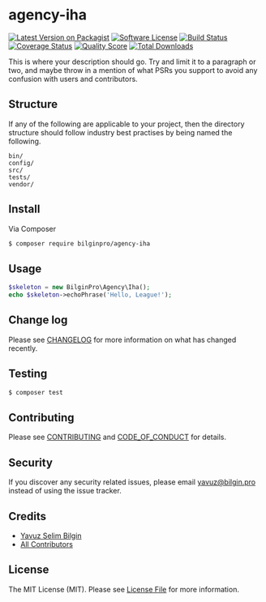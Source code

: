 # agency-iha

[![Latest Version on Packagist][ico-version]][link-packagist]
[![Software License][ico-license]](LICENSE.md)
[![Build Status][ico-travis]][link-travis]
[![Coverage Status][ico-scrutinizer]][link-scrutinizer]
[![Quality Score][ico-code-quality]][link-code-quality]
[![Total Downloads][ico-downloads]][link-downloads]

This is where your description should go. Try and limit it to a paragraph or two, and maybe throw in a mention of what
PSRs you support to avoid any confusion with users and contributors.

## Structure

If any of the following are applicable to your project, then the directory structure should follow industry best practises by being named the following.

```
bin/        
config/
src/
tests/
vendor/
```


## Install

Via Composer

``` bash
$ composer require bilginpro/agency-iha
```

## Usage

``` php
$skeleton = new BilginPro\Agency\Iha();
echo $skeleton->echoPhrase('Hello, League!');
```

## Change log

Please see [CHANGELOG](CHANGELOG.md) for more information on what has changed recently.

## Testing

``` bash
$ composer test
```

## Contributing

Please see [CONTRIBUTING](CONTRIBUTING.md) and [CODE_OF_CONDUCT](CODE_OF_CONDUCT.md) for details.

## Security

If you discover any security related issues, please email yavuz@bilgin.pro instead of using the issue tracker.

## Credits

- [Yavuz Selim Bilgin][link-author]
- [All Contributors][link-contributors]

## License

The MIT License (MIT). Please see [License File](LICENSE.md) for more information.

[ico-version]: https://img.shields.io/packagist/v/bilginpro/agency-iha.svg?style=flat-square
[ico-license]: https://img.shields.io/badge/license-MIT-brightgreen.svg?style=flat-square
[ico-travis]: https://img.shields.io/travis/bilginpro/agency-iha/master.svg?style=flat-square
[ico-scrutinizer]: https://img.shields.io/scrutinizer/coverage/g/bilginpro/agency-iha.svg?style=flat-square
[ico-code-quality]: https://img.shields.io/scrutinizer/g/bilginpro/agency-iha.svg?style=flat-square
[ico-downloads]: https://img.shields.io/packagist/dt/bilginpro/agency-iha.svg?style=flat-square

[link-packagist]: https://packagist.org/packages/bilginpro/agency-iha
[link-travis]: https://travis-ci.org/bilginpro/agency-iha
[link-scrutinizer]: https://scrutinizer-ci.com/g/bilginpro/agency-iha/code-structure
[link-code-quality]: https://scrutinizer-ci.com/g/bilginpro/agency-iha
[link-downloads]: https://packagist.org/packages/bilginpro/agency-iha
[link-author]: https://github.com/ysb
[link-contributors]: ../../contributors
